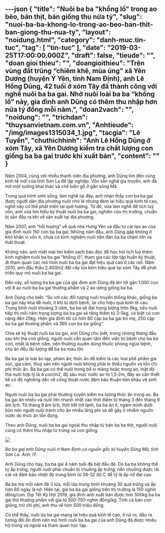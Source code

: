 ---json
{
    "title": "Nuôi ba ba \"khổng lồ\" trong ao bèo, bán thịt, bán giống thu nửa tỷ",
    "slug": "nuoi-ba-ba-khong-lo-trong-ao-beo-ban-thit-ban-giong-thu-nua-ty",
    "layout": "noidung.html",
    "category": "danh-muc.tin-tuc",
    "tag": [
        "tin-tuc"
    ],
    "date": "2019-03-25T17:00:00.000Z",
    "draft": false,
    "tieude": "",
    "doan gioi thieu": "",
    "doangioithieu": "Trên vùng đất trũng “chiêm khê, mùa úng” xã Yên Dương (huyện Ý Yên, tỉnh Nam Định), anh Lê Hồng Dũng, 42 tuổi ở xóm Tây đã thành công với nghề nuôi ba ba gai. Nhờ nuôi loài ba ba “khổng lồ” này, gia đình anh Dũng có thêm thu nhập hơn nửa tỷ đồng mỗi năm.",
    "doan2vach": "",
    "noidung": "",
    "trichdan": "thuysanvietnam.com.vn",
    "Anhtieude": "/img/images1315034_1.jpg",
    "tacgia": "Lê Tuyến",
    "chuthichhinh": "Anh Lê Hồng Dũng ở xóm Tây, xã Yên Dương kiểm tra chất lượng con giống ba ba gai trước khi xuất bán",
    "__content__": ""
}
---
<p>Năm 2004, c&ugrave;ng với nhiều thanh ni&ecirc;n địa phương, anh Dũng t&igrave;m đến v&ugrave;ng kinh tế mới của tỉnh Sơn La để lập nghiệp. Vốn sẵn nghề gia truyền, anh đ&atilde; mở một xưởng khai th&aacute;c v&agrave; chế biến gỗ ở gần s&ocirc;ng M&atilde;.</p>

<p>Trong qu&aacute; tr&igrave;nh sinh sống, l&agrave;m nghề tại đ&acirc;y, anh nhận thấy con ba ba gai được người d&acirc;n địa phương nu&ocirc;i nhỏ lẻ nhưng đem lại hiệu quả kinh tế cao, nghề n&agrave;y c&oacute; thể ph&aacute;t triển tại qu&ecirc; hương. Từ đ&oacute;, vừa l&agrave;m nghề để t&iacute;ch luỹ vốn, anh vừa t&igrave;m hiểu kỹ thuật nu&ocirc;i ba ba gai, nghi&ecirc;n cứu thị trường, chuẩn bị sẵn đầu ra khi về sản xuất tại địa phương.</p>

<p>Năm 2007, anh &ldquo;hồi hương&rdquo; về qu&ecirc; nh&agrave; Hưng Y&ecirc;n v&agrave; đầu tư cải tạo ao của gia đ&igrave;nh nu&ocirc;i 150 con ba ba gai. Những năm đầu, anh Dũng gặp kh&ocirc;ng &iacute;t kh&oacute; khăn v&igrave; vốn &iacute;t, chưa c&oacute; kinh nghiệm nu&ocirc;i n&ecirc;n đ&agrave;n ba ba chậm lớn v&agrave; thất tho&aacute;t.</p>

<p>Kh&ocirc;ng nản, anh miệt m&agrave;i t&igrave;m kiếm s&aacute;ch b&aacute;o đọc để học hỏi t&iacute;ch luỹ th&ecirc;m kinh nghiệm nu&ocirc;i ba ba gai &quot;khổng lồ&quot;, tham gia c&aacute;c lớp tập huấn kỹ thuật, đi tham quan c&aacute;c m&ocirc; h&igrave;nh nu&ocirc;i ba ba gai đạt hiệu quả cao ở c&aacute;c nơi. Năm 2010, anh đấu thầu 2.400m2 đất cấy l&uacute;a k&eacute;m hiệu quả tại x&oacute;m T&acirc;y để ph&aacute;t triển quy m&ocirc; nu&ocirc;i ba ba gai.</p>

<p>Đến nay, số lượng ba ba gai của gia đ&igrave;nh anh Dũng đ&atilde; l&ecirc;n tới gần 1.000 con với 8 ao nu&ocirc;i ba ba gai thương phẩm v&agrave; 2 ao ương giống ba ba.</p>

<p>Anh Dũng cho biết: &ldquo;So với c&aacute;c đối tượng nu&ocirc;i truyền thống kh&aacute;c, giống ba ba gai n&agrave;y kh&aacute; dễ nu&ocirc;i, &iacute;t khi bị dịch bệnh, lại cho hiệu quả kinh tế cao. Trung b&igrave;nh nu&ocirc;i khoảng 3 năm, ba ba sẽ đạt trọng lượng tr&ecirc;n 6kg, nếu nu&ocirc;i tiếp th&igrave; mỗi năm trọng lượng ba ba gai sẽ tăng th&ecirc;m từ 3-5kg, c&aacute; biệt c&oacute; con nặng đến 25kg. Hiện gia đ&igrave;nh t&ocirc;i c&oacute; hơn 80 cặp ba ba gai bố mẹ, 250 cặp ba ba gai thương phẩm v&agrave; 360 con ba ba giống&rdquo;.</p>

<p>Chia sẻ kỹ thuật nu&ocirc;i ba ba gai, anh Dũng cho biết, trong những th&aacute;ng đầu sau khi thả con giống, người nu&ocirc;i cần quan t&acirc;m đến việc trị bệnh cho ba ba con, nhất l&agrave; bệnh nấm, n&ecirc;n thường xuy&ecirc;n d&ugrave;ng thuốc ph&ograve;ng ngừa bệnh, cho ăn đều đủ lượng để ba ba mau lớn.</p>

<p>Ba ba gai l&agrave; lo&agrave;i ăn tạp, ph&agrave;m ăn; thức ăn dễ kiếm l&agrave; c&aacute;c loại phế phẩm gia s&uacute;c, gia cầm, thuỷ sản n&ecirc;n người nu&ocirc;i kh&ocirc;ng phải lo thiếu nguồn v&agrave; tốn chi ph&iacute; thức ăn. Ba ba gai c&oacute; thể nu&ocirc;i trong bể xi măng hoặc trong ao, mật độ thả nu&ocirc;i hợp l&yacute; l&agrave; 4 con/m2, độ s&acirc;u mực nước ao từ 1,5-2m, đ&aacute;y ao cần thiết kế c&oacute; độ nghi&ecirc;ng dần về cống tho&aacute;t nước đảm bảo thuận tiện kh&acirc;u vệ sinh ao.</p>

<p>Người nu&ocirc;i ba ba gai phải thường xuy&ecirc;n kiểm tra lượng thức ăn trong ao. Ba ba gai ăn nhiều v&agrave; nu&ocirc;i lớn nhanh nhất v&agrave;o thời điểm từ th&aacute;ng 3 đến th&aacute;ng 9 &acirc;m lịch. Từ th&aacute;ng 9 &acirc;m lịch, thời tiết trở lạnh, ba ba ăn &iacute;t, ng&acirc;m m&igrave;nh dưới b&ugrave;n n&ecirc;n người nu&ocirc;i tr&aacute;nh cho ăn nhiều l&atilde;ng ph&iacute; v&agrave; dễ g&acirc;y &ocirc; nhiễm nguồn nước do thức ăn tồn đọng.</p>

<p>Theo anh Dũng, nu&ocirc;i ba ba gai ngo&agrave;i thu nhập từ b&aacute;n ba ba thịt, người nu&ocirc;i cũng c&oacute; th&ecirc;m thu nhập từ trứng v&agrave; con giống.</p>

<p><img src="http://streaming1.danviet.vn/upload/1-2019/images/2019-03-24/Nuoi-ba-ba-20111121120213_2-1553444982-width480height320.jpg" /></p>

<p><em>Ba ba gai anh Dũng nu&ocirc;i ở Nam Định c&oacute; nguồn gốc từ huyện S&ocirc;ng M&atilde;, tỉnh Sơn La. Ảnh: IT.&nbsp;</em></p>

<p>Anh Dũng cho hay, ba ba gai 4 năm tuổi đ&atilde; bắt đầu đẻ. Do ba ba kh&ocirc;ng thể tự ấp trứng, người nu&ocirc;i phải chuẩn bị chuồng ấp trứng, nền chuồng được rải c&aacute;t v&agrave; đảm bảo nhiệt độ trung b&igrave;nh từ 28-32 độ C để tỷ lệ ấp nở đạt cao.</p>

<p>Ba ba mẹ mỗi năm đẻ 3 lứa, mỗi lứa trung b&igrave;nh khoảng 30 quả trứng v&agrave; ấp hơn 60 ng&agrave;y l&agrave; nở. Hiện tại, gi&aacute; ba ba gai giống tr&ecirc;n thị trường l&agrave; 150 ngh&igrave;n đồng/con. Dịp Tết Kỷ Hợi 2019, gia đ&igrave;nh anh xuất b&aacute;n được hơn 500kg ba ba gai thịt thương phẩm với gi&aacute; từ 500-700 ngh&igrave;n đồng/kg. T&iacute;nh cả b&aacute;n con giống, trừ chi ph&iacute;, anh thu về hơn 500 triệu đồng.</p>

<p>C&oacute; thể thấy, nu&ocirc;i ba ba gai mang lại hiệu quả kinh tế cao, &iacute;t rủi ro, đầu ra tương đối ổn định n&ecirc;n m&ocirc; h&igrave;nh nu&ocirc;i ba ba gai của anh Dũng đ&atilde; được nhiều hộ trong v&agrave; ngo&agrave;i x&atilde; tham quan học tập.</p>
